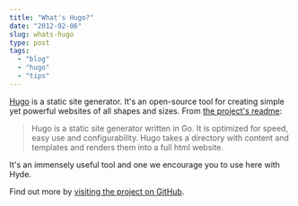 ```yaml
---
title: "What's Hugo?"
date: "2012-02-06"
slug: whats-hugo
type: post
tags:
  - "blog"
  - "hugo"
  - "tips"
---
```


[Hugo][hugo] is a static site generator. It's an open-source tool for creating
simple yet powerful websites of all shapes and sizes. From [the project's
readme][hugo-readme]:

>Hugo is a static site generator written in Go. It is optimized for speed, easy
>use and configurability. Hugo takes a directory with content and templates and
>renders them into a full html website.

It's an immensely useful tool and one we encourage you to use here with Hyde.

Find out more by [visiting the project on GitHub][hugo-readme].

[hugo]: http://hugo.spf13.com/
[hugo-readme]: https://github.com/spf13/hugo#readme

